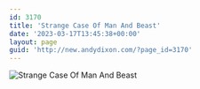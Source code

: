 ```yaml
---
id: 3170
title: 'Strange Case Of Man And Beast'
date: '2023-03-17T13:45:38+00:00'
layout: page
guid: 'http://new.andydixon.com/?page_id=3170'
---
```


![Strange Case Of Man And Beast](https://i0.wp.com/assets.g8x2.ldn.idrivee2-23.com/posters/Strange%20Case%20Of%20Man%20And%20Beast%2001.jpg?w=1200&ssl=1 "Strange Case Of Man And Beast")